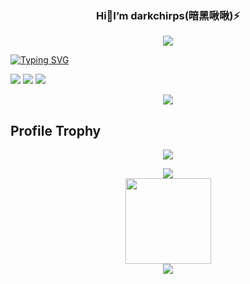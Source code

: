 <h3 align="center">Hi👋I’m darkchirps(暗黑啾啾)⚡</h3>

<p align="center">
    <a title="My Blog Site" target="_blank" href="https://darkchirps.github.io/">
        <img src="https://img.shields.io/badge/%E5%8D%9A%E5%AE%A2%20(blog)-darkchirps.github.io-orange" />
    </a>
</p>
<a href="https://git.io/typing-svg"><img src="https://readme-typing-svg.herokuapp.com?font=Fira+Code&duration=1600&pause=1500&color=302CBC&center=true&vCenter=true&width=1300&lines=%E4%B8%8D%E4%B8%BA%E6%98%A8%E6%97%A5%E9%81%97%E6%86%BE%2C%E6%8A%8A%E6%8F%A1%E5%BD%93%E4%B8%8B%E4%BA%BA%E7%94%9F" alt="Typing SVG" /></a>

    
<span > <img src="https://img.shields.io/badge/-HTML5-E34F26?style=flat-square&logo=html5&logoColor=white" /> <img src="https://img.shields.io/badge/-CSS3-1572B6?style=flat-square&logo=css3" /> <img src="https://img.shields.io/badge/-JavaScript-oringe?style=flat-square&logo=javascript" /> </span>
<div align="center"> <img src="https://visitor-badge.glitch.me/badge?page_id=sun0225SUN" /> </div>

<!--
**darkchirps/darkchirps** is a ✨ _special_ ✨ repository because its `README.md` (this file) appears on your GitHub profile.

Here are some ideas to get you started:

- 🔭 I’m currently working on ...
- 🌱 I’m currently learning ...
- 👯 I’m looking to collaborate on ...
- 🤔 I’m looking for help with ...
- 💬 Ask me about ...
- 📫 How to reach me: ...
- 😄 Pronouns: ...
- ⚡ Fun fact: ...
-->
<h2>Profile Trophy</h2>
<p><div align="center"> <img src="https://github-profile-trophy.vercel.app/?username=sun0225SUN" /> </div></p>

<div align="center"> <img src="https://metrics.lecoq.io/darkchirps?template=classic&config.timezone=Asia%2FShanghai"> </div>

<div align="center"> <img height="137px" src="https://github-readme-stats.vercel.app/api?username=sun0225SUN&hide_title=true&hide_border=true&show_icons=trueline_height=21&text_color=000&icon_color=000&bg_color=0,ea6161,ffc64d,fffc4d,52fa5a&theme=graywhite" /> </div>

<div align="center"> <img src="https://github-readme-stats.vercel.app/api/top-langs/?username=sun0225SUN&hide_title=true&hide_border=true&layout=compact&langs_count=6&text_color=000&icon_color=fff&bg_color=0,52fa5a,4dfcff,c64dff&theme=graywhite" /> </div>


